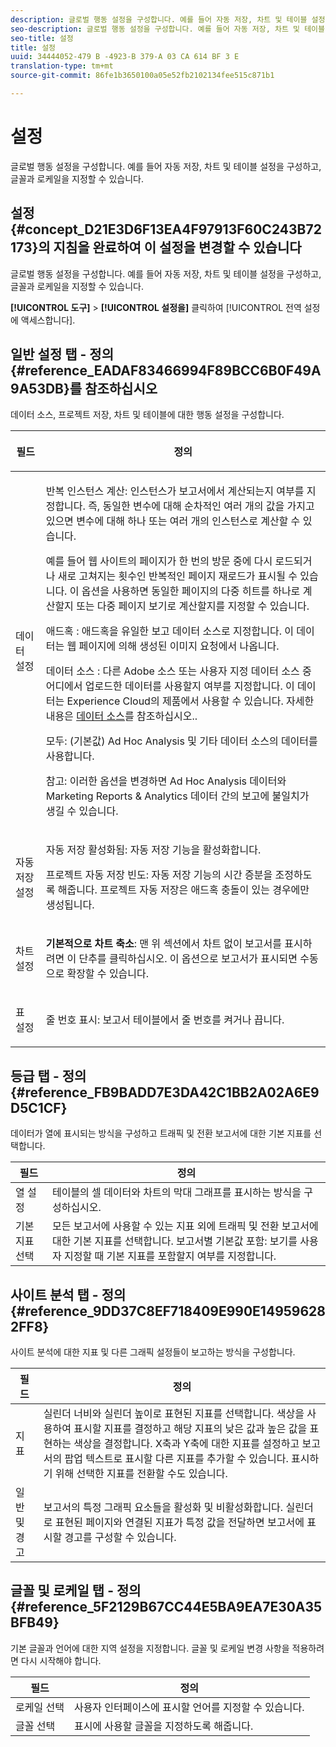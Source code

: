 ```yaml
---
description: 글로벌 행동 설정을 구성합니다. 예를 들어 자동 저장, 차트 및 테이블 설정을 구성하고, 글꼴과 로케일을 지정할 수 있습니다.
seo-description: 글로벌 행동 설정을 구성합니다. 예를 들어 자동 저장, 차트 및 테이블 설정을 구성하고, 글꼴과 로케일을 지정할 수 있습니다.
seo-title: 설정
title: 설정
uuid: 34444052-479 B -4923-B 379-A 03 CA 614 BF 3 E
translation-type: tm+mt
source-git-commit: 86fe1b3650100a05e52fb2102134fee515c871b1

---
```



# 설정

글로벌 행동 설정을 구성합니다. 예를 들어 자동 저장, 차트 및 테이블 설정을 구성하고, 글꼴과 로케일을 지정할 수 있습니다.

## 설정{#concept_D21E3D6F13EA4F97913F60C243B72173}의 지침을 완료하여 이 설정을 변경할 수 있습니다 

글로벌 행동 설정을 구성합니다. 예를 들어 자동 저장, 차트 및 테이블 설정을 구성하고, 글꼴과 로케일을 지정할 수 있습니다.

**[!UICONTROL 도구]** &gt; **[!UICONTROL 설정을]** 클릭하여 [!UICONTROL 전역 설정에 액세스합니다].

## 일반 설정 탭 - 정의{#reference_EADAF83466994F89BCC6B0F49A9A53DB}를 참조하십시오 

데이터 소스, 프로젝트 저장, 차트 및 테이블에 대한 행동 설정을 구성합니다.

<!-- 

r_dsc_general_settings.xml

 -->

<table id="table_C18A0F1C9E214EB585A29801BA2400F8"> 
 <thead> 
  <tr> 
   <th colname="col1" class="entry"> <p>필드 </p> </th> 
   <th colname="col2" class="entry"> <p>정의 </p> </th> 
  </tr> 
 </thead>
 <tbody> 
  <tr> 
   <td colname="col1"> <p> 데이터 설정 </p> </td> 
   <td colname="col2"> <p> <span class="uicontrol"> 반복 인스턴스 계산</span>: 인스턴스가 보고서에서 계산되는지 여부를 지정합니다. 즉, 동일한 변수에 대해 순차적인 여러 개의 값을 가지고 있으면 변수에 대해 하나 또는 여러 개의 인스턴스로 계산할 수 있습니다. </p> <p>예를 들어 웹 사이트의 페이지가 한 번의 방문 중에 다시 로드되거나 새로 고쳐지는 횟수인 반복적인 페이지 재로드가 표시될 수 있습니다. 이 옵션을 사용하면 동일한 페이지의 다중 히트를 하나로 계산할지 또는 다중 페이지 보기로 계산할지를 지정할 수 있습니다. </p> <p> <span class="uicontrol"> <span class="keyword"> 애드혹</span> </span>: <span class="keyword">애드혹</span>을 유일한 보고 데이터 소스로 지정합니다. 이 데이터는 웹 페이지에 의해 생성된 이미지 요청에서 나옵니다. </p> <p> <span class="uicontrol"> <span class="keyword">데이터 소스</span> </span>: 다른 Adobe 소스 또는 사용자 지정 데이터 소스 중 어디에서 업로드한 데이터를 사용할지 여부를 지정합니다. 이 데이터는 <span class="keyword">Experience Cloud</span>의 제품에서 사용할 수 있습니다. 자세한 내용은 <a href="https://marketing.adobe.com/resources/help/en_US/sc/datasources/index.html" scope="external" format="html">데이터 소스</a>를 참조하십시오.. </p> <p> <span class="uicontrol"> 모두</span>: (기본값) <span class="keyword">Ad Hoc Analysis</span> 및 기타 데이터 소스의 데이터를 사용합니다. </p> <p>참고: 이러한 옵션을 변경하면 <span class="keyword">Ad Hoc Analysis</span> 데이터와 <span class="keyword">Marketing Reports &amp; Analytics 데이터</span> 간의 보고에 불일치가 생길 수 있습니다. </p> </td> 
  </tr> 
  <tr> 
   <td colname="col1"> <p> 자동 저장 설정 </p> </td> 
   <td colname="col2"> <p> <span class="uicontrol"> 자동 저장 활성화됨</span>: 자동 저장 기능을 활성화합니다. </p> <p> <span class="uicontrol"> 프로젝트 자동 저장 빈도</span>: 자동 저장 기능의 시간 증분을 조정하도록 해줍니다. 프로젝트 자동 저장은 애드혹 충돌이 있는 경우에만 생성됩니다. </p> </td> 
  </tr> 
  <tr> 
   <td colname="col1"> <p> 차트 설정 </p> </td> 
   <td colname="col2"> <p><b>기본적으로 차트 축소</b>: 맨 위 섹션에서 차트 없이 보고서를 표시하려면 이 단추를 클릭하십시오. 이 옵션으로 보고서가 표시되면 수동으로 확장할 수 있습니다. </p> </td> 
  </tr> 
  <tr> 
   <td colname="col1"> <p> 표 설정 </p> </td> 
   <td colname="col2"> <p> <span class="uicontrol"> 줄 번호 표시</span>: 보고서 테이블에서 줄 번호를 켜거나 끕니다. </p> </td> 
  </tr> 
 </tbody> 
</table>

## 등급 탭 - 정의 {#reference_FB9BADD7E3DA42C1BB2A02A6E9D5C1CF}

데이터가 열에 표시되는 방식을 구성하고 트래픽 및 전환 보고서에 대한 기본 지표를 선택합니다.

<!-- 

r_dsc_ranked_tab.xml

 -->

| 필드 | 정의 |
|--- |--- |
| 열 설정 | 테이블의 셀 데이터와 차트의 막대 그래프를 표시하는 방식을 구성하십시오. |
| 기본 지표 선택 | 모든 보고서에 사용할 수 있는 지표 외에 트래픽 및 전환 보고서에 대한 기본 지표를 선택합니다.    보고서별 기본값 포함: 보기를 사용자 지정할 때 기본 지표를 포함할지 여부를 지정합니다. |

## 사이트 분석 탭 - 정의 {#reference_9DD37C8EF718409E990E149596282FF8}

사이트 분석에 대한 지표 및 다른 그래픽 설정들이 보고하는 방식을 구성합니다.

<!-- 

r_dsc_site_analysis_tab.xml

 -->

| 필드 | 정의 |
|--- |--- |
| 지표 | 실린더 너비와 실린더 높이로 표현된 지표를 선택합니다. 색상을 사용하여 표시할 지표를 결정하고 해당 지표의 낮은 값과 높은 값을 표현하는 색상을 결정합니다. X축과 Y축에 대한 지표를 설정하고 보고서의 팝업 텍스트로 표시할 다른 지표를 추가할 수 있습니다. 표시하기 위해 선택한 지표를 전환할 수도 있습니다. |
| 일반 및 경고 | 보고서의 특정 그래픽 요소들을 활성화 및 비활성화합니다. 실린더로 표현된 페이지와 연결된 지표가 특정 값을 전달하면 보고서에 표시할 경고를 구성할 수 있습니다. |

## 글꼴 및 로케일 탭 - 정의 {#reference_5F2129B67CC44E5BA9EA7E30A35BFB49}

기본 글꼴과 언어에 대한 지역 설정을 지정합니다. 글꼴 및 로케일 변경 사항을 적용하려면 다시 시작해야 합니다.

<!-- 

r_dsc_font_locale.xml

 -->

| 필드 | 정의 |
|--- |--- |
| 로케일 선택 | 사용자 인터페이스에 표시할 언어를 지정할 수 있습니다. |
| 글꼴 선택 | 표시에 사용할 글꼴을 지정하도록 해줍니다. |